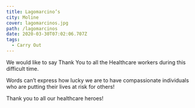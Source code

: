 ```yaml
---
title: Lagomarcino’s
city: Moline
cover: lagomarcinos.jpg
path: /lagomarcinos
date: 2020-03-30T07:02:06.707Z
tags:
  - Carry Out
---
```

We would like to say Thank You to all the Healthcare workers during this difficult time. 

Words can’t express how lucky we are to have compassionate individuals who are putting their lives at risk for others! 

Thank you to all our healthcare heroes!